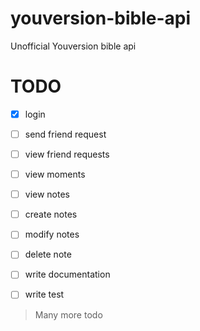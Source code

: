 # youversion-bible-api
Unofficial Youversion bible api

# TODO

* [x] login
* [ ] send friend request
* [ ] view friend requests
* [ ] view moments
* [ ] view notes
* [ ] create notes
* [ ] modify notes
* [ ] delete note

* [ ] write documentation
* [ ] write test

> Many more todo

